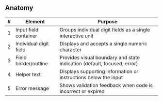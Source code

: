 ## Anatomy

| # | Element | Purpose |
|---|---------|---------|
| 1 | Input field container | Groups individual digit fields as a single interactive unit |
| 2 | Individual digit field | Displays and accepts a single numeric character |
| 3 | Field border/outline | Provides visual boundary and state indication (default, focused, error) |
| 4 | Helper text | Displays supporting information or instructions below the input |
| 5 | Error message | Shows validation feedback when code is incorrect or expired |